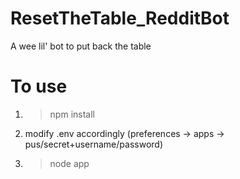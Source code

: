 # ResetTheTable_RedditBot
A wee lil' bot to put back the table

# To use
1) >npm install
2) modify .env accordingly (preferences -> apps -> pus/secret+username/password)
3) >node app